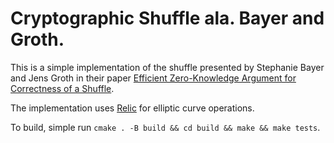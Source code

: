 # Cryptographic Shuffle ala. Bayer and Groth.

This is a simple implementation of the shuffle presented by Stephanie Bayer and
Jens Groth in their paper [Efficient Zero-Knowledge Argument for Correctness of a Shuffle](http://www0.cs.ucl.ac.uk/staff/J.Groth/MinimalShuffle.pdf).

The implementation uses [Relic](https://github.com/relic-toolkit/relic/) for elliptic curve operations.

To build, simple run `cmake . -B build && cd build && make && make tests`.
